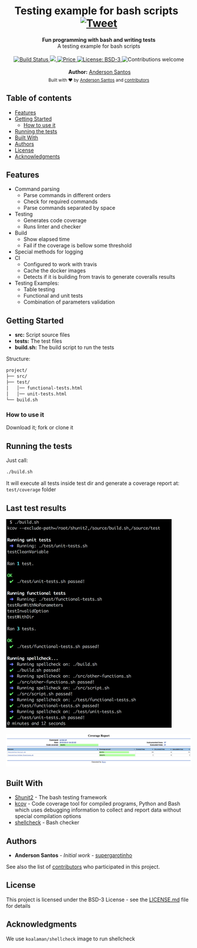 <h1 align="center">Testing example for bash scripts &nbsp; <a href="https://twitter.com/intent/tweet?text=Execute%20and%20generate%20bash%20testing%20report%20with%20supergarotinho%2Fbashtest%20image!&amp;url=https://www.gruponeuro.com.br&amp;via=supergarotinho&amp;hashtags=docker,bash,test,testing,report,coverage,shunit2,kcov" rel="nofollow"><img src="https://camo.githubusercontent.com/83d4084f7b71558e33b08844da5c773a8657e271/68747470733a2f2f696d672e736869656c64732e696f2f747769747465722f75726c2f687474702f736869656c64732e696f2e7376673f7374796c653d736f6369616c" alt="Tweet" data-canonical-src="https://img.shields.io/twitter/url/http/shields.io.svg?style=social" style="max-width:100%;"></a>
</h1>
<div align="center">
  <strong>Fun programming with bash and writing tests</strong>
</div>
<div align="center">
  A testing example for bash scripts
</div>

<br />

<div align="center">

  <!-- Build Status -->
  <a href="https://travis-ci.org/supergarotinho/bashtest-example">
    <img src="https://travis-ci.org/supergarotinho/bashtest-example.svg?branch=master"
      alt="Build Status" />
  </a>
  <!-- Coverage Status -->
  <a href="https://codecov.io/gh/supergarotinho/bashtest-example">
    <img src="https://codecov.io/gh/supergarotinho/bashtest-example/branch/master/graph/badge.svg" />
  </a>
  <!-- Price -->
  <a href="https://github.com/supergarotinho/bashtest-example/blob/master/LICENSE">
    <img src="https://img.shields.io/badge/price-FREE-0098f7.svg"
      alt="Price" />
  </a>
  <!-- License: BSD-3 -->
  <a href="https://github.com/supergarotinho/bashtest-example/blob/master/LICENSE">
    <img src="https://img.shields.io/badge/license-BSD3-blue.svg"
      alt="License: BSD-3" />
  </a>
  <!-- Contributions welcome -->
  <img src="https://img.shields.io/badge/contributions-welcome-orange.svg"
    alt="Contributions welcome" />
</div>

<br/>

<div align="center">
  <strong>Author:</strong> <a href="https://br.linkedin.com/in/andersonrss">Anderson Santos</a>
</div>

<div align="center">
  <sub>Built with ❤︎ by
  <a href="https://br.linkedin.com/in/andersonrss">Anderson Santos</a> and
  <a href="https://github.com/supergarotinho/bashtest-example/graphs/contributors">
    contributors
  </a>
</div>

## Table of contents

- [Features](#features)
- [Getting Started](#getting-started)
  - [How to use it](#how-to-use-it)
- [Running the tests](#running-the-tests)
- [Built With](#built-with)
- [Authors](#authors)
- [License](#license)
- [Acknowledgments](#acknowledgments)

## Features

* Command parsing
  * Parse commands in different orders
  * Check for required commands
  * Parse commands separated by space
* Testing
  * Generates code coverage
  * Runs linter and checker
* Build
  * Show elapsed time
  * Fail if the coverage is bellow some threshold
* Special methods for logging
* CI
  * Configured to work with travis
  * Cache the docker images
  * Detects if it is building from travis to generate coveralls results
* Testing Examples:
  * Table testing
  * Functional and unit tests
  * Combination of parameters validation

## Getting Started

* **src:** Script source files
* **tests:** The test files
* **build.sh:** The build script to run the tests

Structure:

```
project/
├── src/
├── test/
│   │── functional-tests.html
│   │── unit-tests.html
└── build.sh
```

### How to use it

Download it; fork or clone it

## Running the tests

Just call:

```bash
./build.sh
```
It will execute all tests inside test dir and generate a coverage report at: ```test/coverage``` folder

## Last test results

<img src="docs/images/bash-testing.png" width="450">

![Test results](docs/images/bash-coverage.png)

## Built With

* [Shunit2](https://github.com/kward/shunit2) - The bash testing framework
* [kcov](https://github.com/SimonKagstrom/kcov) - Code coverage tool for compiled programs, Python and Bash which uses debugging information to collect and report data without special compilation options
* [shellcheck](https://www.shellcheck.net/) - Bash checker

## Authors

* **Anderson Santos** - *Initial work* - [supergarotinho](https://github.com/supergarotinho)

See also the list of [contributors](https://github.com/your/project/contributors) who participated in this project.

## License

This project is licensed under the BSD-3 License - see the [LICENSE.md](LICENSE.md) file for details

## Acknowledgments

We use ```koalaman/shellcheck``` image to run shellcheck
